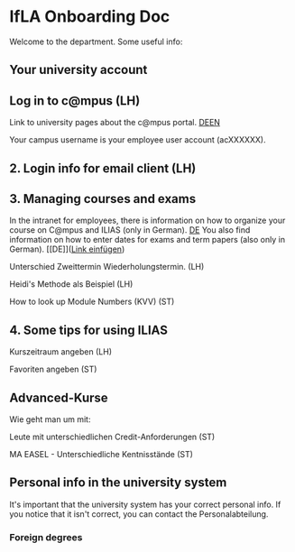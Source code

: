 # IfLA Onboarding Doc

Welcome to the department. Some useful info:

## Your university account 


## Log in to c@mpus (LH)

Link to university pages about the c@mpus portal. [DE](https://www.student.uni-stuttgart.de/uni-a-bis-z/CMPUS--Das-Campus-Management-Portal-der-Universitaet-Stuttgart/)[EN](https://www.student.uni-stuttgart.de/en/digital-services/campus/)

Your campus username is your employee user account (acXXXXXX).

## 2. Login info for email client (LH)

## 3. Managing courses and exams



In the intranet for employees, there is information on how to organize your course on C@mpus and ILIAS (only in German). [DE](https://www.izus.uni-stuttgart.de/itap/campus/co-hauptprozesse/lehrveranstaltung/) You also find information on how to enter dates for exams and term papers (also only in German). [[DE]]([Link einfügen](https://www.izus.uni-stuttgart.de/itap/campus/co-hauptprozesse/pruefung/))

Unterschied Zweittermin Wiederholungstermin. (LH)

Heidi's Methode als Beispiel (LH)

How to look up Module Numbers (KVV) (ST)

## 4. Some tips for using ILIAS

Kurszeitraum angeben (LH)

Favoriten angeben (ST)

## Advanced-Kurse
Wie geht man um mit:

Leute mit unterschiedlichen Credit-Anforderungen (ST)

MA EASEL - Unterschiedliche Kentnisstände (ST)

## Personal info in the university system

It's important that the university system has your correct personal info. If you notice that it isn't correct, you can contact the Personalabteilung.

### Foreign degrees

